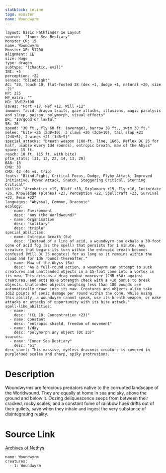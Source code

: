 ```yaml
---
statblock: inline
tags: monster
name: Woundwyrm
---
```

```statblock
layout: Basic Pathfinder 1e Layout
source:  "Inner Sea Bestiary"
Monster_CR: 15
name: Woundwyrm
Monster_XP: 51200
alignment: CE
size: Huge
type: dragon
subtype: "(chaotic, evil)"
INI: +5
perception: +22
senses: "blindsight"
AC: "30, touch 10, flat-footed 28 (dex +1, dodge +1, natural +20, size -2)"
HP: 225
HP_extra: ""
HD: 18d12+108
saves: "Fort +17, Ref +12, Will +12"
immune: "acid, dragon traits, gaze attacks, illusions, magic paralysis and sleep, poison, polymorph, visual effects"
DR: "10/good or lawful"
SR: 26
speed: "30 ft., fly 60 ft. (average), burrow 30 ft., swim 30 ft."
melee: "bite +26 (2d8+10), 2 claws +26 (2d6+10), tail slap +21 (2d8+5), 2 wings +21 (1d8+5)"
special_attacks: "breath weapon (100-ft. line, 16d6, Reflex DC 25 for half, usable every 1d4 rounds), entropic breath, maw of the Abyss"
space: 15 ft.
reach: 10 ft. (15 ft. with bite)
pf1e_stats: [31, 13, 22, 14, 13, 20]
BAB: 18
CMB: 30
CMD: 42 (46 vs. trip)
feats: "Blind-Fight, Critical Focus, Dodge, Flyby Attack, Improved Initiative, Power Attack, Snatch, Staggering Critical, Stunning Critical"
skills: "Acrobatics +19, Bluff +18, Diplomacy +15, Fly +18, Intimidate +26, Knowledge (planes) +23, Perception +22, Spellcraft +23, Survival +22, Swim +22"
languages: "Abyssal, Common, Draconic"
ecology:
  - name: Environment
    desc: "any (the Worldwound)"
  - name: Organisation
    desc: "solitary"
    desc: "triple"
special_abilities:
  - name: Entropic Breath (Su)
    desc: "Instead of a line of acid, a woundwyrm can exhale a 30-foot cone of acid fog (as the spell) that persists for 1 minute. Any creature that begins its turn within the entropic breath becomes confused (Will DC 25 negates) for as long as it remains within the cloud and for 1d6 rounds thereafter."
  - name: Maw of the Abyss (Su)
    desc: "As a full-round action, a woundwyrm can attempt to suck creatures and unattended objects in a 15-foot cone into a vortex in its maw. This acts as a drag combat maneuver (CMB +30) against creatures, and acts as a Strength check with a +10 bonus to break objects. Unattended objects weighing less than 100 pounds are automatically drawn into its maw. Creatures and objects alike take 1d12 points of sonic damage per round within the cone. While using this ability, a woundwyrm cannot speak, use its breath weapon, or make attacks or attacks of opportunity with its bite attack."
spell-like_abilities:
  - name:
    desc: "(CL 18; Concentration +23)"
  - name: Constant
    desc: "entropic shield, freedom of movement"
  - name: 1/day
    desc: "polymorph any object (DC 23)"
sources:
  - name: "Inner Sea Bestiary"
    desc: "61"
desc_short: This massive, eyeless draconic creature is covered in purplehued scales and sharp, spiky protrusions.
```
# Description
Woundwyrms are ferocious predators native to the corrupted landscape of the Worldwound. They are equally at home in sea and sky, above the ground and below it. Oozing deliquescence seeps from between their cracked, rocky scales, and a constant fume of rainbow hues drifts out of their gullets, save when they inhale and ingest the very substance of disintegrating reality.
# Source Link
[Archives of Nethys](https://aonprd.com/MonsterDisplay.aspx?ItemName=Woundwyrm)
```encounter-table
name: Woundwyrm
creatures:
  - 1: Woundwyrm
```
